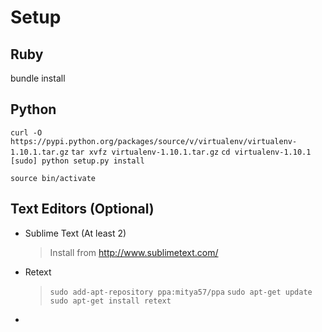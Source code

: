 # Setup

Ruby
---
bundle install

Python
---
`curl -O https://pypi.python.org/packages/source/v/virtualenv/virtualenv-1.10.1.tar.gz`
`tar xvfz virtualenv-1.10.1.tar.gz`
`cd virtualenv-1.10.1`
`[sudo] python setup.py install`

`source bin/activate`

Text Editors (Optional)
---
* Sublime Text (At least 2)
   > Install from http://www.sublimetext.com/
* Retext
   > `sudo add-apt-repository ppa:mitya57/ppa`
   > `sudo apt-get update`
   > `sudo apt-get install retext`
* 